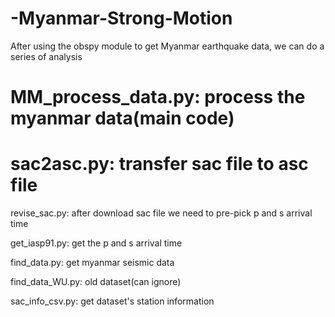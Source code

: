 # -Myanmar-Strong-Motion
After using the obspy module to get Myanmar earthquake data, we can do a series of analysis

# MM_process_data.py: process the myanmar data(main code)

# sac2asc.py: transfer sac file to asc file

revise_sac.py: after download sac file we need to pre-pick p and s arrival time

get_iasp91.py: get the p and s arrival time

find_data.py: get myanmar seismic data

find_data_WU.py: old dataset(can ignore)

sac_info_csv.py: get dataset's station information
